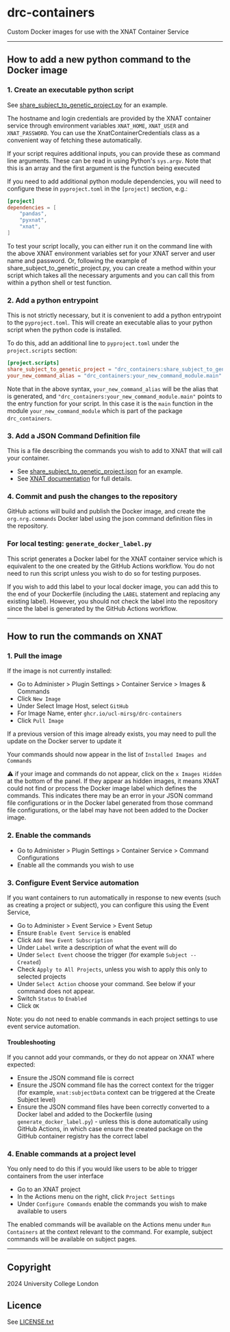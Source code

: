 # drc-containers

Custom Docker images for use with the XNAT Container Service

---

## How to add a new python command to the Docker image

### 1. Create an executable python script

See
[share_subject_to_genetic_project.py](src/drc_containers/share_subject_to_genetic_project.py)
for an example.

The hostname and login credentials are provided by the XNAT container service
through environment variables `XNAT_HOME`, `XNAT_USER` and `XNAT_PASSWORD`. You
can use the XnatContainerCredentials class as a convenient way of fetching these
automatically.

If your script requires additional inputs, you can provide these as command line
arguments. These can be read in using Python's `sys.argv`. Note that this is an
array and the first argument is the function being executed

If you need to add additional python module dependencies, you will need to
configure these in `pyproject.toml` in the `[project]` section, e.g.:

```toml
[project]
dependencies = [
    "pandas",
    "pyxnat",
    "xnat",
]
```

To test your script locally, you can either run it on the command line with the
above XNAT environment variables set for your XNAT server and user name and
password. Or, following the example of share_subject_to_genetic_project.py, you
can create a method within your script which takes all the necessary arguments
and you can call this from within a python shell or test function.

### 2. Add a python entrypoint

This is not strictly necessary, but it is convenient to add a python entrypoint
to the `pyproject.toml`. This will create an executable alias to your python
script when the python code is installed.

To do this, add an additional line to `pyproject.toml` under the
`project.scripts` section:

```toml
[project.scripts]
share_subject_to_genetic_project = "drc_containers:share_subject_to_genetic_project.main"
your_new_command_alias = "drc_containers:your_new_command_module.main"
```

Note that in the above syntax, `your_new_command_alias` will be the alias that
is generated, and `"drc_containers:your_new_command_module.main"` points to the
entry function for your script. In this case it is the `main` function in the
module `your_new_command_module` which is part of the package `drc_containers`.

### 3. Add a JSON Command Definition file

This is a file describing the commands you wish to add to XNAT that will call
your container.

- See
  [share_subject_to_genetic_project.json](share_subject_to_genetic_project.json)
  for an example.
- See
  [XNAT documentation](https://wiki.xnat.org/container-service/json-command-definition)
  for full details.

### 4. Commit and push the changes to the repository

GitHub actions will build and publish the Docker image, and create the
`org.nrg.commands` Docker label using the json command definition files in the
repository.

### For local testing: `generate_docker_label.py`

This script generates a Docker label for the XNAT container service which is
equivalent to the one created by the GitHub Actions workflow. You do not need to
run this script unless you wish to do so for testing purposes.

If you wish to add this label to your local docker image, you can add this to
the end of your Dockerfile (including the `LABEL` statement and replacing any
existing label). However, you should not check the label into the repository
since the label is generated by the GitHub Actions workflow.

---

## How to run the commands on XNAT

### 1. Pull the image

If the image is not currently installed:

- Go to Administer > Plugin Settings > Container Service > Images & Commands
- Click `New Image`
- Under Select Image Host, select `GitHub`
- For Image Name, enter `ghcr.io/ucl-mirsg/drc-containers`
- Click `Pull Image`

If a previous version of this image already exists, you may need to pull the
update on the Docker server to update it

Your commands should now appear in the list of `Installed Images and Commands`

:warning: if your image and commands do not appear, click on the
`x Images Hidden` at the bottom of the panel. If they appear as hidden images,
it means XNAT could not find or process the Docker image label which defines the
commands. This indicates there may be an error in your JSON command file
configurations or in the Docker label generated from those command file
configurations, or the label may have not been added to the Docker image.

### 2. Enable the commands

- Go to Administer > Plugin Settings > Container Service > Command
  Configurations
- Enable all the commands you wish to use

### 3. Configure Event Service automation

If you want containers to run automatically in response to new events (such as
creating a project or subject), you can configure this using the Event Service,

- Go to Administer > Event Service > Event Setup
- Ensure `Enable Event Service` is enabled
- Click `Add New Event Subscription`
- Under `Label` write a description of what the event will do
- Under `Select Event` choose the trigger (for example `Subject -- Created`)
- Check `Apply to All Projects`, unless you wish to apply this only to selected
  projects
- Under `Select Action` choose your command. See below if your command does not
  appear.
- Switch `Status` to `Enabled`
- Click `OK`

Note: you do not need to enable commands in each project settings to use event
service automation.

#### Troubleshooting

If you cannot add your commands, or they do not appear on XNAT where expected:

- Ensure the JSON command file is correct
- Ensure the JSON command file has the correct context for the trigger (for
  example, `xnat:subjectData` context can be triggered at the Create Subject
  level)
- Ensure the JSON command files have been correctly converted to a Docker label
  and added to the Dockerfile (using `generate_docker_label.py`) - unless this
  is done automatically using GitHub Actions, in which case ensure the created
  package on the GitHub container registry has the correct label

### 4. Enable commands at a project level

You only need to do this if you would like users to be able to trigger
containers from the user interface

- Go to an XNAT project
- In the Actions menu on the right, click `Project Settings`
- Under `Configure Commands` enable the commands you wish to make available to
  users

The enabled commands will be available on the Actions menu under
`Run Containers` at the context relevant to the command. For example, subject
commands will be available on subject pages.

---

## Copyright

2024 University College London

## Licence

See [LICENSE.txt](./LICENSE.txt)
